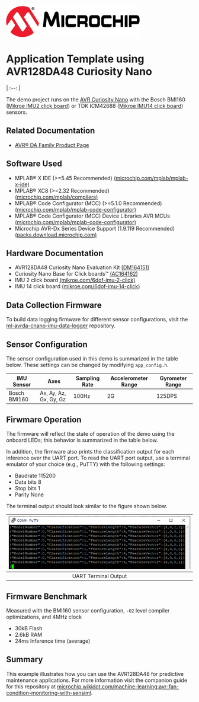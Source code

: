 [![MCHP](images/microchip.png)](https://www.microchip.com)
# Application Template using AVR128DA48 Curiosity Nano
| :--: |


The demo project runs on the [AVR Curiosity Nano](https://www.microchip.com/developmenttools/ProductDetails/EV45Y33A) with the Bosch BMI160 ([Mikroe IMU2 click board](https://www.mikroe.com/6dof-imu-2-click)) or TDK ICM42688 ([Mikroe IMU14 click board](https://www.mikroe.com/6dof-imu-14-click)) sensors.


## Related Documentation

- [AVR® DA Family Product Page](https://www.microchip.com/en-us/products/microcontrollers-and-microprocessors/8-bit-mcus/avr-mcus/avr-da)

## Software Used
* MPLAB® X IDE (>=5.45 Recommended) [(microchip.com/mplab/mplab-x-ide)](http://www.microchip.com/mplab/mplab-x-ide)
* MPLAB® XC8 (>=2.32 Recommended) [(microchip.com/mplab/compilers)](http://www.microchip.com/mplab/compilers)
* MPLAB® Code Configurator (MCC) (>=5.1.0 Recommended) [(microchip.com/mplab/mplab-code-configurator)](https://www.microchip.com/mplab/mplab-code-configurator)
* MPLAB® Code Configurator (MCC) Device Libraries AVR MCUs [(microchip.com/mplab/mplab-code-configurator)](https://www.microchip.com/mplab/mplab-code-configurator)
* Microchip AVR-Dx Series Device Support (1.9.119 Recommended) [(packs.download.microchip.com)](https://packs.download.microchip.com)

## Hardware Documentation
* AVR128DA48 Curiosity Nano Evaluation Kit [(DM164151)](https://www.microchip.com/Developmenttools/ProductDetails/DM164151)
* Curiosity Nano Base for Click boards™ [(AC164162)](https://www.microchip.com/developmenttools/ProductDetails/AC164162)
* IMU 2 click board [(mikroe.com/6dof-imu-2-click)](https://www.mikroe.com/6dof-imu-2-click)
* IMU 14 click board [(mikroe.com/6dof-imu-14-click)](https://www.mikroe.com/6dof-imu-14-click)

## Data Collection Firmware
To build data logging firmware for different sensor configurations, visit the [ml-avrda-cnano-imu-data-logger](https://github.com/MicrochipTech/ml-avrda-cnano-imu-data-logger) repository.

## Sensor Configuration
The sensor configuration used in this demo is summarized in the table below. These settings can be changed by modifying `app_config.h`.

| IMU Sensor | Axes | Sampling Rate | Accelerometer Range | Gyrometer Range |
| --- | --- | --- | --- | --- |
| Bosch BMI160 | Ax, Ay, Az, Gx, Gy, Gz | 100Hz | 2G | 125DPS |

## Firwmare Operation
The firmware will reflect the state of operation of the demo using the onboard LEDs; this behavior is summarized in the table below.


In addition, the firmware also prints the classification output for each inference over the UART port. To read the UART port output, use a terminal emulator of your choice (e.g., PuTTY) with the following settings:

- Baudrate 115200
- Data bits 8
- Stop bits 1
- Parity None

The terminal output should look similar to the figure shown below.

| ![Terminal output](images/terminal-output.png) |
| :--: |
| UART Terminal Output |


## Firmware Benchmark
Measured with the BMI160 sensor configuration, ``-O2`` level compiler optimizations, and 4MHz clock
- 30kB Flash
- 2.6kB RAM
- 24ms Inference time (average)


## Summary
This example illustrates how you can use the AVR128DA48 for predictive maintenance applications. For more information visit the companion guide for this repository at [microchip.wikidot.com/machine-learning:avr-fan-condition-monitoring-with-sensiml](http://microchip.wikidot.com/machine-learning:avr-fan-condition-monitoring-with-sensiml).
